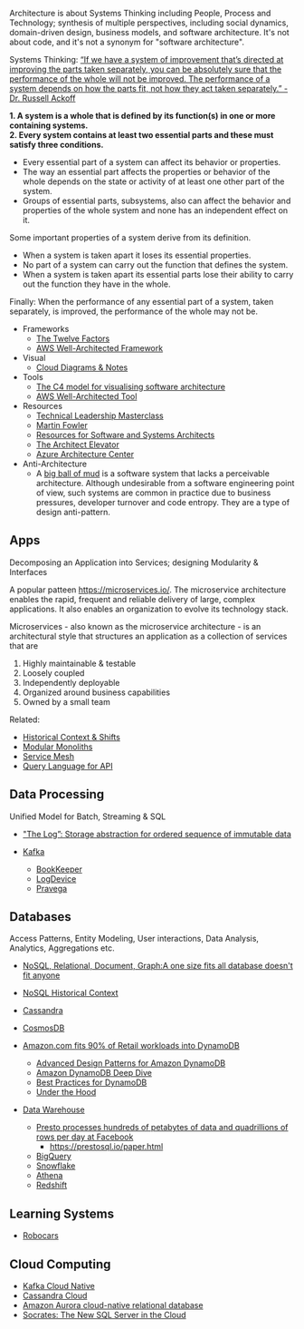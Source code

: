 Architecture is about Systems Thinking including People, Process and Technology; synthesis of multiple perspectives, including social dynamics, domain-driven design, business models, and software architecture. It's not about code, and it's not a synonym for "software architecture".

Systems Thinking:
[“If we have a system of improvement that’s directed at improving the parts taken separately, you can be absolutely sure that the performance of the whole will not be improved. The performance of a system depends on how the parts fit, not how they act taken separately.” -Dr. Russell Ackoff](https://www.youtube.com/watch?v=OqEeIG8aPPk)

**1. A system is a whole that is defined by its function(s) in one or more containing systems.** <br>
**2. Every system contains at least two essential parts and these must satisfy three conditions.**
  * Every essential part of a system can affect its behavior or properties.
  * The way an essential part affects the properties or behavior of the whole depends on the
   state or activity of at least one other part of the system.
  * Groups of essential parts, subsystems, also can affect the behavior and properties of the whole system and none has an independent effect on it.

Some important properties of a system derive from its definition.
  * When a system is taken apart it loses its essential properties.
  * No part of a system can carry out the function that defines the system.
  * When a system is taken apart its essential parts lose their ability to carry out the
   function they have in the whole.

Finally: When the performance of any essential part of a system, taken separately, is improved, the performance of the whole may not be.

* Frameworks
  * [The Twelve Factors](https://12factor.net/)
  * [AWS Well-Architected Framework](https://wa.aws.amazon.com/index.en.html)
* Visual
  * [Cloud Diagrams & Notes](https://www.awsgeek.com/)
* Tools
  * [The C4 model for visualising software architecture](https://c4model.com/)
  * [AWS Well-Architected Tool](https://aws.amazon.com/well-architected-tool/)
* Resources
  * [Technical Leadership Masterclass](https://www.slideshare.net/RufM/technical-leadership-decisions)
  * [Martin Fowler](https://martinfowler.com/)
  * [Resources for Software and Systems Architects](http://www.bredemeyer.com/)
  * [The Architect Elevator](https://architectelevator.com/)
  * [Azure Architecture Center](https://docs.microsoft.com/en-us/azure/architecture/)
* Anti-Architecture
  * A [big ball of mud](http://www.laputan.org/mud/) is a software system that lacks a perceivable architecture. Although undesirable from a software engineering point of view, such systems are common in practice due to business pressures, developer turnover and code entropy. They are a type of design anti-pattern.
 
## Apps
Decomposing an Application into Services; designing Modularity & Interfaces

A popular patteen https://microservices.io/. The microservice architecture enables the rapid, frequent and reliable delivery of large, complex applications. It also enables an organization to evolve its technology stack.

Microservices - also known as the microservice architecture - is an architectural style that structures an application as a collection of services that are
1. Highly maintainable & testable
2. Loosely coupled
3. Independently deployable
4. Organized around business capabilities
5. Owned by a small team

Related:
* [Historical Context & Shifts](https://slidr.io/kameshsampath/sail-smoothly-in-the-cloud-an-introduction-to-istio#1)
* [Modular Monoliths](https://www.youtube.com/watch?v=5OjqD-ow8GE)
* [Service Mesh](https://www.datawire.io/envoyproxy/service-mesh/)
* [Query Language for API](https://graphql.org/)

## Data Processing
Unified Model for Batch, Streaming & SQL 

* ["The Log”: Storage abstraction for ordered sequence of immutable data](https://engineering.linkedin.com/distributed-systems/log-what-every-software-engineer-should-know-about-real-time-datas-unifying)
* [Kafka](https://www.microsoft.com/en-us/research/wp-content/uploads/2017/09/Kafka.pdf)

  * [BookKeeper](http://bookkeeper.apache.org/distributedlog/)
  * [LogDevice](https://code.fb.com/core-data/logdevice-a-distributed-data-store-for-logs/)
  * [Pravega](http://www.pravega.io/)

## Databases
Access Patterns, Entity Modeling, User interactions, Data Analysis, Analytics, Aggregations etc.

* [NoSQL, Relational, Document, Graph:A one size fits all database doesn't fit anyone](https://www.allthingsdistributed.com/2018/06/purpose-built-databases-in-aws.html)
* [NoSQL Historical Context](https://www.youtube.com/watch?v=qI_g07C_Q5I)

* [Cassandra](https://www.cs.cornell.edu/projects/ladis2009/papers/lakshman-ladis2009.pdf)
* [CosmosDB](https://azure.microsoft.com/en-us/blog/a-technical-overview-of-azure-cosmos-db/)
* [Amazon.com fits 90% of Retail workloads into DynamoDB](https://www.allthingsdistributed.com/2017/10/a-decade-of-dynamo.html)
  * [Advanced Design Patterns for Amazon DynamoDB](https://www.youtube.com/watch?v=jzeKPKpucS0)
  * [Amazon DynamoDB Deep Dive](https://www.youtube.com/watch?v=jzeKPKpucS0)
  * [Best Practices for DynamoDB](https://www.youtube.com/watch?v=HaEPXoXVf2k)
  * [Under the Hood](https://www.youtube.com/watch?v=yvBR71D0nAQ)

* [Data Warehouse](https://www.wiley.com/en-us/Building+the+Data+Warehouse%2C+4th+Edition-p-9780764599446)
  * [Presto processes hundreds of petabytes of data and quadrillions of rows per day at Facebook](https://www.facebook.com/notes/facebook-engineering/presto-interacting-with-petabytes-of-data-at-facebook/10151786197628920/)
    * https://prestosql.io/paper.html
  * [BigQuery](https://cloud.google.com/blog/products/gcp/inside-capacitor-bigquerys-next-generation-columnar-storage-format)
  * [Snowflake](http://pages.cs.wisc.edu/~remzi/Classes/739/Spring2004/Papers/p215-dageville-snowflake.pdf)
  * [Athena](https://aws.amazon.com/athena/)
  * [Redshift](https://www.allthingsdistributed.com/2018/11/amazon-redshift-performance-optimization.html)

## Learning Systems
* [Robocars](https://diyrobocars.com/)

## Cloud Computing
* [Kafka Cloud Native](https://www.confluent.io/blog/introducing-cloud-native-experience-for-apache-kafka-in-confluent-cloud)
* [Cassandra Cloud](https://constellation.datastax.com/)
* [Amazon Aurora cloud-native relational database](https://www.allthingsdistributed.com/2019/03/Amazon-Aurora-design-cloud-native-relational-database.html)
* [Socrates: The New SQL Server in the Cloud](https://www.microsoft.com/en-us/research/uploads/prod/2019/05/socrates.pdf)




